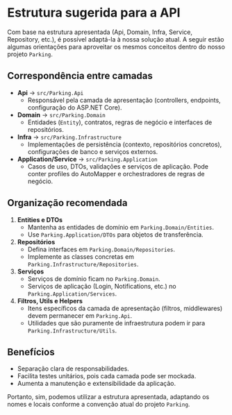 # Estrutura sugerida para a API

Com base na estrutura apresentada (Api, Domain, Infra, Service, Repository, etc.), é possível adaptá-la à nossa solução atual. A seguir estão algumas orientações para aproveitar os mesmos conceitos dentro do nosso projeto `Parking`.

## Correspondência entre camadas

- **Api** → `src/Parking.Api`
  - Responsável pela camada de apresentação (controllers, endpoints, configuração do ASP.NET Core).
- **Domain** → `src/Parking.Domain`
  - Entidades (`Entity`), contratos, regras de negócio e interfaces de repositórios.
- **Infra** → `src/Parking.Infrastructure`
  - Implementações de persistência (contexto, repositórios concretos), configurações de banco e serviços externos.
- **Application/Service** → `src/Parking.Application`
  - Casos de uso, DTOs, validações e serviços de aplicação. Pode conter profiles do AutoMapper e orchestradores de regras de negócio.

## Organização recomendada

1. **Entities e DTOs**
   - Mantenha as entidades de domínio em `Parking.Domain/Entities`.
   - Use `Parking.Application/DTOs` para objetos de transferência.
2. **Repositórios**
   - Defina interfaces em `Parking.Domain/Repositories`.
   - Implemente as classes concretas em `Parking.Infrastructure/Repositories`.
3. **Serviços**
   - Serviços de domínio ficam no `Parking.Domain`.
   - Serviços de aplicação (Login, Notifications, etc.) no `Parking.Application/Services`.
4. **Filtros, Utils e Helpers**
   - Itens específicos da camada de apresentação (filtros, middlewares) devem permanecer em `Parking.Api`.
   - Utilidades que são puramente de infraestrutura podem ir para `Parking.Infrastructure/Utils`.

## Benefícios

- Separação clara de responsabilidades.
- Facilita testes unitários, pois cada camada pode ser mockada.
- Aumenta a manutenção e extensibilidade da aplicação.

Portanto, sim, podemos utilizar a estrutura apresentada, adaptando os nomes e locais conforme a convenção atual do projeto `Parking`.
